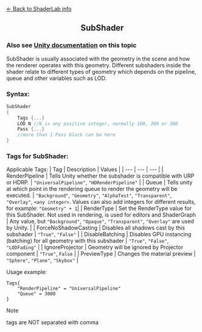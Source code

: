 [<- Back to ShaderLab info](../README.md)
<h2 align="center">SubShader</h2>

### Also see [Unity documentation](https://docs.unity3d.com/Manual/SL-SubShader.html) on this topic

SubShader is usually associated with the geometry in the scene and how the renderer operates with this geometry. Different subshaders inside the shader relate to different types of geometry which depends on the pipeline, queue and other variables such as LOD.

### Syntax:
```C#
SubShader
{
    Tags {...}
    LOD N //N is any positive integer, normally 100, 200 or 300
    Pass {...}
    //more than 1 Pass block can be here
}
```

### Tags for SubShader:

Applicable Tags:
| Tag | Description | Values |
| --- | --- | --- |
| RenderPipeline | Tells Unity whether the subshader is compatible with URP or HDRP. | ```"UniversalPipeline"```, ```"HDRenderPipeline"``` |
| Queue | Tells unity at which point in the rendering queue to render the geometry will be executed.  | ```"Background"```, ```"Geometry"```, ```"AlphaTest"```, ```"Transparent"```, ```"Overlay"```, ```<any integer>```.  Values can also add integers for different results, for example: ```"Geometry" + 1```|
| RenderType | Set the RenderType value for this SubShader. Not used in rendering, is used for editors and ShaderGraph | Any value, but `"Background"`, `"Opaque"`, `"Transparent"`, `"Overlay"` are used by Unity. |
| ForceNoShadowCasting | Disables all shadows cast by this subshader | ```"True"```, ```"False"``` |
| DisableBatching | Disables GPU instancing (batching) for all geometry with this subshader | ```"True"```, ```"False"```, ```"LODFading"``` |
| IgnoreProjector | Geometry will be ignored by Projector component | ```"True"```, ```False``` |
| PreviewType | Changes the material preview | ```"Sphere"```, ```"Plane"```, ```"Skybox"``` |


Usage example:  
```
Tags{
    "RenderPipeline" = "UniversalPipeline"
    "Queue" = 3000
}
```

> [!NOTE]
> tags are NOT separated with comma
>
